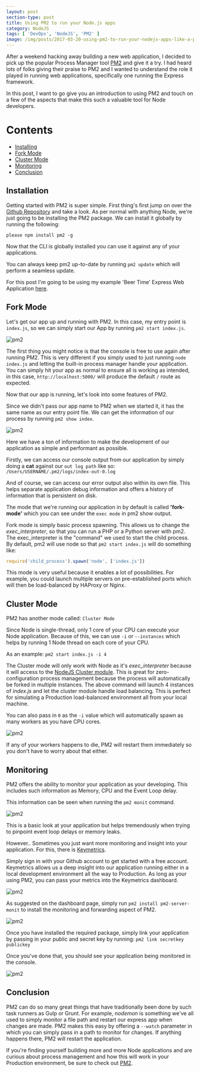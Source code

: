 ```yaml
---
layout: post
section-type: post
title: Using PM2 to run your Node.js apps
category: NodeJS
tags: [ 'DevOps', 'NodeJS', 'PM2' ]
image: /img/posts/2017-03-20-using-pm2-to-run-your-nodejs-apps-like-a-pro/1.png
---
```


After a weekend hacking away building a new web application, I decided to pick up the popular Process Manager tool [PM2](https://github.com/Unitech/pm2) and give it a try.
I had heard lots of folks giving their praise to PM2 and I wanted to understand the role it played in running web applications, specifically one running the Express framework.

In this post, I want to go give you an introduction to using PM2 and touch on a few of the aspects that make this such a valuable tool for Node developers.

Contents
=================

* [Installing](#installation)
* [Fork Mode](#fork-mode)
* [Cluster Mode](#cluster-mode)
* [Monitoring](#monitoring)
* [Conclusion](#conclusion)

## Installation

Getting started with PM2 is super simple. First thing's first jump on over the [Github Repository](https://github.com/Unitech/pm2) and take a look.
As per normal with anything Node, we're just going to be installing the PM2 package. We can install it globally by running the following:

`please npm install pm2 -g`

Now that the CLI is globally installed you can use it against any of your applications.

You can always keep pm2 up-to-date by running `pm2 update` which will perform a seamless update.

For this post I'm going to be using my example 'Beer Time' Express Web Application [here](https://github.com/bundyfx/psconf-eu2017-beertime).

## Fork Mode

Let's get our app up and running with PM2.
In this case, my entry point is `index.js`, so we can simply start our App by running `pm2 start index.js`.

![pm2](/img/posts/2017-03-20-using-pm2-to-run-your-nodejs-apps-like-a-pro/2.png)

The first thing you might notice is that the console is free to use again after running PM2. This is very different if you simply used to just running `node index.js` and letting the built-in process manager handle your application.
You can simply hit your app as normal to ensure all is working as intended, in this case, `http://localhost:5000/` will produce the default `/` route as expected.

Now that our app is running, let's look into some features of PM2.

Since we didn't pass our app name to PM2 when we started it, it has the same name as our entry point file. We can get the information of our process by running `pm2 show index`.

![pm2](/img/posts/2017-03-20-using-pm2-to-run-your-nodejs-apps-like-a-pro/3.png)

Here we have a ton of information to make the development of our application as simple and performant as possible.

Firstly, we can access our console output from our application by simply doing a **cat** against our `out log path` like so:
`/Users/USERNAME/.pm2/logs/index-out-0.log`

And of course, we can access our error output also within its own file. This helps separate application debug information and offers a history of information that is persistent on disk.

The mode that we're running our application in by default is called **'fork-mode'** which you can see under the `exec mode` in pm2 show output.

Fork mode is simply basic process spawning. This allows us to change the *exec_interpreter*, so that you can run a PHP or a Python server with pm2. The exec_interpreter is the "command" we used to start the child process.
By default, pm2 will use node so that `pm2 start index.js` will do something like:

```javascript
require('child_process').spawn('node', ['index.js'])
```

This mode is very useful because it enables a lot of possibilities. For example, you could launch multiple servers on pre-established ports which will then be load-balanced by HAProxy or Nginx.


## Cluster Mode

PM2 has another mode called: `Cluster Mode`

Since Node is single-thread, only 1 core of your CPU can execute your Node application. Because of this, we can use `-i` or `--instances` which helps by running 1 Node thread on each core of your CPU.

As an example: `pm2 start index.js -i 4`

The Cluster mode will only work with Node as it's *exec_interpreter* because it will access to the [NodeJS Cluster module](https://nodejs.org/api/cluster.html). This is great for zero-configuration process management because the process will automatically be forked in multiple instances.
The above command will launch 4 instances of *index.js* and let the cluster module handle load balancing. This is perfect for simulating a Production load-balanced environment all from your local machine.

You can also pass in `0` as the `-i` value which will automatically spawn as many workers as you have CPU cores.

![pm2](/img/posts/2017-03-20-using-pm2-to-run-your-nodejs-apps-like-a-pro/4.png)

If any of your workers happens to die, PM2 will restart them immediately so you don't have to worry about that either.

## Monitoring

PM2 offers the ability to monitor your application as your developing. This includes such information as Memory, CPU and the Event Loop delay.

This information can be seen when running the `pm2 monit` command.

![pm2](/img/posts/2017-03-20-using-pm2-to-run-your-nodejs-apps-like-a-pro/5.png)

This is a basic look at your application but helps tremendously when trying to pinpoint event loop delays or memory leaks.

However.. Sometimes you just want more monitoring and insight into your application. For this, there is [Keymetrics](https://keymetrics.io/).

Simply sign in with your Github account to get started with a free account. Keymetrics allows us a deep insight into our application running either in a local development environment all the way to Production. As long as your using PM2, you can pass your metrics into the Keymetrics dashboard.

![pm2](/img/posts/2017-03-20-using-pm2-to-run-your-nodejs-apps-like-a-pro/6.png)

As suggested on the dashboard page, simply run `pm2 install pm2-server-monit` to install the monitoring and forwarding aspect of PM2.

![pm2](/img/posts/2017-03-20-using-pm2-to-run-your-nodejs-apps-like-a-pro/7.png)

Once you have installed the required package, simply link your application by passing in your public and secret key by running: `pm2 link secretkey publickey`

Once you've done that, you should see your application being monitored in the console.

![pm2](/img/posts/2017-03-20-using-pm2-to-run-your-nodejs-apps-like-a-pro/8.png)


## Conclusion

PM2 can do so many great things that have traditionally been done by such task runners as Gulp or Grunt. For example, *nodemon* is something we've all used to simply monitor a file path and restart our express app when changes are made.
PM2 makes this easy by offering a `--watch` parameter in which you can simply pass in a path to monitor for changes. If anything happens there, PM2 will restart the application.

If you're finding yourself building more and more Node applications and are curious about process management and how this will work in your Production environment, be sure to check out [PM2](http://pm2.keymetrics.io/docs/usage/process-management/).

